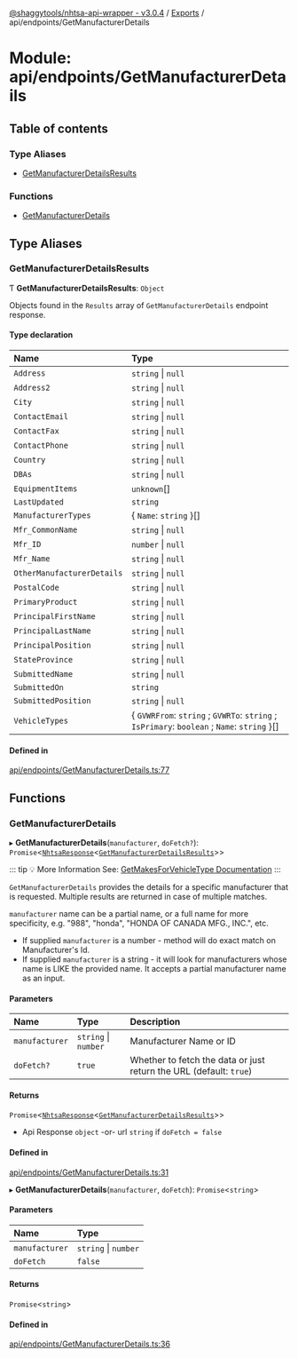 [@shaggytools/nhtsa-api-wrapper - v3.0.4](../index.md) / [Exports](../modules.md) / api/endpoints/GetManufacturerDetails

# Module: api/endpoints/GetManufacturerDetails

## Table of contents

### Type Aliases

- [GetManufacturerDetailsResults](api_endpoints_GetManufacturerDetails.md#getmanufacturerdetailsresults)

### Functions

- [GetManufacturerDetails](api_endpoints_GetManufacturerDetails.md#getmanufacturerdetails)

## Type Aliases

### GetManufacturerDetailsResults

Ƭ **GetManufacturerDetailsResults**: `Object`

Objects found in the `Results` array of `GetManufacturerDetails` endpoint response.

#### Type declaration

| Name                       | Type                                                                                        |
| :------------------------- | :------------------------------------------------------------------------------------------ |
| `Address`                  | `string` \| `null`                                                                          |
| `Address2`                 | `string` \| `null`                                                                          |
| `City`                     | `string` \| `null`                                                                          |
| `ContactEmail`             | `string` \| `null`                                                                          |
| `ContactFax`               | `string` \| `null`                                                                          |
| `ContactPhone`             | `string` \| `null`                                                                          |
| `Country`                  | `string` \| `null`                                                                          |
| `DBAs`                     | `string` \| `null`                                                                          |
| `EquipmentItems`           | `unknown`[]                                                                                 |
| `LastUpdated`              | `string`                                                                                    |
| `ManufacturerTypes`        | { `Name`: `string` }[]                                                                      |
| `Mfr_CommonName`           | `string` \| `null`                                                                          |
| `Mfr_ID`                   | `number` \| `null`                                                                          |
| `Mfr_Name`                 | `string` \| `null`                                                                          |
| `OtherManufacturerDetails` | `string` \| `null`                                                                          |
| `PostalCode`               | `string` \| `null`                                                                          |
| `PrimaryProduct`           | `string` \| `null`                                                                          |
| `PrincipalFirstName`       | `string` \| `null`                                                                          |
| `PrincipalLastName`        | `string` \| `null`                                                                          |
| `PrincipalPosition`        | `string` \| `null`                                                                          |
| `StateProvince`            | `string` \| `null`                                                                          |
| `SubmittedName`            | `string` \| `null`                                                                          |
| `SubmittedOn`              | `string`                                                                                    |
| `SubmittedPosition`        | `string` \| `null`                                                                          |
| `VehicleTypes`             | { `GVWRFrom`: `string` ; `GVWRTo`: `string` ; `IsPrimary`: `boolean` ; `Name`: `string` }[] |

#### Defined in

[api/endpoints/GetManufacturerDetails.ts:77](https://github.com/ShaggyTech/nhtsa-api-wrapper/blob/main/packages/lib/src/api/endpoints/GetManufacturerDetails.ts#L77)

## Functions

### GetManufacturerDetails

▸ **GetManufacturerDetails**(`manufacturer`, `doFetch?`): `Promise`<[`NhtsaResponse`](api_types.md#nhtsaresponse)<[`GetManufacturerDetailsResults`](api_endpoints_GetManufacturerDetails.md#getmanufacturerdetailsresults)\>\>

::: tip :bulb: More Information
See: [GetMakesForVehicleType Documentation](/api/endpoints/get-makes-for-vehicle-type)
:::

`GetManufacturerDetails` provides the details for a specific manufacturer that is requested.
Multiple results are returned in case of multiple matches.

`manufacturer` name can be a partial name, or a full name for more specificity, e.g. "988",
"honda", "HONDA OF CANADA MFG., INC.", etc.

- If supplied `manufacturer` is a number - method will do exact match on Manufacturer's Id.
- If supplied `manufacturer` is a string - it will look for manufacturers whose name is LIKE the
  provided name. It accepts a partial manufacturer name as an input.

#### Parameters

| Name           | Type                 | Description                                                        |
| :------------- | :------------------- | :----------------------------------------------------------------- |
| `manufacturer` | `string` \| `number` | Manufacturer Name or ID                                            |
| `doFetch?`     | `true`               | Whether to fetch the data or just return the URL (default: `true`) |

#### Returns

`Promise`<[`NhtsaResponse`](api_types.md#nhtsaresponse)<[`GetManufacturerDetailsResults`](api_endpoints_GetManufacturerDetails.md#getmanufacturerdetailsresults)\>\>

- Api Response
  `object` -or- url `string` if `doFetch = false`

#### Defined in

[api/endpoints/GetManufacturerDetails.ts:31](https://github.com/ShaggyTech/nhtsa-api-wrapper/blob/main/packages/lib/src/api/endpoints/GetManufacturerDetails.ts#L31)

▸ **GetManufacturerDetails**(`manufacturer`, `doFetch`): `Promise`<`string`\>

#### Parameters

| Name           | Type                 |
| :------------- | :------------------- |
| `manufacturer` | `string` \| `number` |
| `doFetch`      | `false`              |

#### Returns

`Promise`<`string`\>

#### Defined in

[api/endpoints/GetManufacturerDetails.ts:36](https://github.com/ShaggyTech/nhtsa-api-wrapper/blob/main/packages/lib/src/api/endpoints/GetManufacturerDetails.ts#L36)
